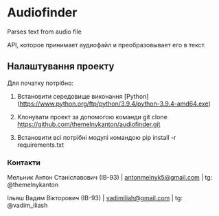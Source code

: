 # Audiofinder
Parses text from audio file

API, которое принимает аудиофайл и преобразовывает его в текст.

## Налаштування проекту
Для початку потрібно:
1.  Встановити середовище виконання [Python] (https://www.python.org/ftp/python/3.9.4/python-3.9.4-amd64.exe)

2. Клонувати проект за допомогою команди git clone https://github.com/themelnykanton/audiofinder.git

3. Встановити всі потрібні модулі командою pip install -r requirements.txt

### Контакти
Мельник Антон Станіславович (ІВ-93) | antonmelnyk5@gmail.com | tg: @themelnykanton

Ільяш Вадим Вікторович (ІВ-93) | vadimiliah@gmail.com | tg: @vadim_iliash
